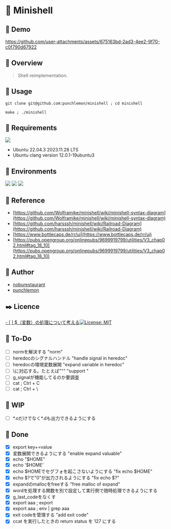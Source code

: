 # 🌊 Minishell

## 🌝 Demo

https://github.com/user-attachments/assets/675163bd-2ad3-4ee2-9f70-c0f790d67922


## 👀 Overview

> Shell reimplementation.

## 🔫 Usage

```
git clone git@github.com:punchlemon/minishell ; cd minishell
```

```
make ; ./minishell
```

## 📌 Requirements

<p>
	<img src="https://img.shields.io/badge/Ubuntu-E95420?style=for-the-badge&logo=ubuntu&logoColor=white" />
</p>

- Ubuntu 22.04.3 2023.11.28 LTS
- Ubuntu clang version 12.0.1-19ubuntu3

## 🎪 Environments

<p>
	<img src="https://img.shields.io/badge/VSCode-0078D4?style=for-the-badge&logo=visual%20studio%20code&logoColor=white" />
	<img src="https://img.shields.io/badge/VIM-%2311AB00.svg?&style=for-the-badge&logo=vim&logoColor=white" />
	<img src="https://img.shields.io/badge/C-00599C?style=for-the-badge&logo=c&logoColor=white" />
</p>

## 📝 Reference

* [https://github.com/Wolframike/minishell/wiki/minishell-syntax-diagram](https://github.com/Wolframike/minishell/wiki/minishell-syntax-diagram)
* [https://github.com/harsssh/minishell/wiki/Railroad-Diagram](https://github.com/harsssh/minishell/wiki/Railroad-Diagram)
* [https://www.bottlecaps.de/rr/ui](https://www.bottlecaps.de/rr/ui)
* [https://pubs.opengroup.org/onlinepubs/9699919799/utilities/V3_chap02.html#tag_18_10](https://pubs.opengroup.org/onlinepubs/9699919799/utilities/V3_chap02.html#tag_18_10)

## 🗿 Author

* [noburestaurant](https://github.com/noburestaurant)
* [punchlemon](https://github.com/punchlemon)

## ✒️ Licence

[- [ ] $（変数）の処理について考える![License: MIT](https://img.shields.io/badge/License-MIT-yellow.svg)](https://opensource.org/licenses/MIT)

## 📝 To-Do
- [ ] normを解決する "norm"
- [ ] heredocのシグナルハンドル "handle signal in heredoc"
- [ ] heredocの環境変数展開 "expand variable in heredoc"
- [ ] \に対応する。たとえば"\"" "support \"
- [ ] g_signalが機能してるのか要調査
- [ ] cat ; Ctrl + C
- [ ] cat ; Ctrl + \

## 🚀 WIP
- [ ] \*.oだけでなく\*.dも出力できるようにする

## 🌟 Done
- [X] export key+=value
- [X] 変数展開できるようにする "enable expand valuable"
- [X] echo "$HOME"
- [X] echo '$HOME'
- [X] echo $HOMEでセグフォを起こさないようにする "fix echo $HOME"
- [X] echo $?で"0"が出力されるようにする "fix echo $?"
- [X] expandのmallocをfreeする "free malloc of expand"
- [X] wordを処理する関数を別で設定して実行側で随時処理できるようにする
- [X] g_last_codeをなくす
- [X] export aaa ; export
- [X] export aaa ; env | grep aaa
- [X] exit codeを管理する "add exit code"
- [X] ccat を実行したときの return status を 127 にする
